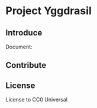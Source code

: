 # Project Yggdrasil

## Introduce

Document:

## Contribute



















## License

License to CC0 Universal